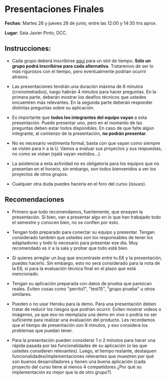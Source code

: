 # Presentaciones Finales

**Fechas**: Martes 26 y jueves 28 de junio, entre las 12:00 y 14:30 hrs aprox.

**Lugar**: Sala Javier Pinto, DCC.

## Instrucciones:

* Cada grupo deberá inscribirse [aquí](https://doodle.com/poll/gym5iquupxbk33es) para un slot de tiempo. **Sólo un grupo podrá inscribirse para cada alternativa**. Trataremos de ser lo más rigurosos con el tiempo, pero eventualmente podrían ocurrir atrasos.

* Las presentaciones tendrán una duración máxima de 8 minutos (cronometrados), luego habrán 4 minutos para hacer preguntas. En la primera parte, deberán mostrar los deafíos técnicos que ustedes encuentren más relevantes. En la segunda parte deberán responder distintas preguntas sobre su aplicación.

* Es importante que **todos los integrantes del equipo vayan** a esta presentación. Puede presentar uno, pero en el momento de las preguntas deben estar todos disponibles. En caso de que falte algún integrante, al comienzo de la presentación, **no podrán presentar**.

* No es necesario vestimenta formal, basta con que vayan como siempre se visten para ir a la U. Vamos a evaluar sus proyectos y sus respuestas, no como se vistan (ojalá vayan vestidos...).

* La asistencia a esta actividad no es obligatoria para los equipos que no presentan en el horario, sin embargo, son todos bienvenidos a ver los proyectos de otros grupos.

* Cualquier otra duda puedes hacerla en el foro del curso (*issues*).

## Recomendaciones

* Primero que todo recomendamos, fuertemente, que ensayen la presentación. Si bien, van a presentar algo en lo que han trabajado todo el semestre y conocen bien, no se confíen por esto.

* Tengan todo preparado para conectar su equipo y presentar. Tengan considerado también que ustedes son los responsables de tener los adaptadores y todo lo necesario para presentar ese día. Muy recomendado es ir a la sala y probar que todo esté bien.

* Si quieres arreglar un *bug* que encontraste entre tu E6 y la presentación, puedes hacerlo. Sin embargo, esto no será considerado para la nota de la E6, sí para la evaluación técnica final en el plazo que está mencionado.

* Tengan su aplicación preparada con datos de prueba que parezcan reales. Eviten cosas como "perrito1", "test15", "grupo prueba" u otros similares.

* Pueden o no usar Heroku para la demo. Para una presentación deben tratar de reducir los riesgos que podrían ocurrir. Eviten mostrar videos o imágenes, ya que eso no reemplaza una demo en vivo o podría no ser suficiente para realizar una evaluación del producto. Les recordamos que el tiempo de presentación son 8 minutos, y eso considera los problemas que puedan tener.

* Para la presentación pueden considerar 1 o 2 minutos para hacer una rápida pasada por las funcionalidades de su aplicación (o las que ustedes consideren relevantes). Luego, el tiempo restante, destaquen funcionalidades/implementaciones relevantes que muestren por qué son buenos desarrolladores y tienen una buena aplicación (cada proyecto del curso tiene al menos 4 competidores ¿Por qué su implementación es mejor que la de otro grupo?).